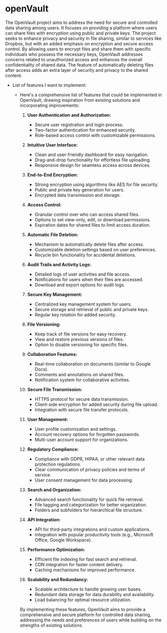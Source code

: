 # openVault

The OpenVault project aims to address the need for secure and controlled data sharing among users. It focuses on providing a platform where users can share files with encryption using public and private keys. The project seeks to enhance privacy and security in file sharing, similar to services like Dropbox, but with an added emphasis on encryption and secure access control. By allowing users to encrypt files and share them with specific individuals who possess the necessary keys, OpenVault addresses concerns related to unauthorized access and enhances the overall confidentiality of shared data. The feature of automatically deleting files after access adds an extra layer of security and privacy to the shared content.


- List of features I want to implement:

  - Here's a comprehensive list of features that could be implemented in OpenVault, drawing inspiration from existing solutions and incorporating improvements:

    1. **User Authentication and Authorization:**
        - Secure user registration and login process.
        - Two-factor authentication for enhanced security.
        - Role-based access control with customizable permissions.

    2. **Intuitive User Interface:**
        - Clean and user-friendly dashboard for easy navigation.
        - Drag-and-drop functionality for effortless file uploading.
        - Responsive design for seamless access across devices.

    3. **End-to-End Encryption:**
        - Strong encryption using algorithms like AES for file security.
        - Public and private key generation for users.
        - Encrypted data transmission and storage.

    4. **Access Control:**
        - Granular control over who can access shared files.
        - Options to set view-only, edit, or download permissions.
        - Expiration dates for shared files to limit access duration.

    5. **Automatic File Deletion:**
        - Mechanism to automatically delete files after access.
        - Customizable deletion settings based on user preferences.
        - Recycle bin functionality for accidental deletions.

    6. **Audit Trails and Activity Logs:**
        - Detailed logs of user activities and file access.
        - Notifications for users when their files are accessed.
        - Download and export options for audit logs.

    7. **Secure Key Management:**
        - Centralized key management system for users.
        - Secure storage and retrieval of public and private keys.
        - Regular key rotation for added security.

    8. **File Versioning:**
        - Keep track of file versions for easy recovery.
        - View and restore previous versions of files.
        - Option to disable versioning for specific files.

    9. **Collaboration Features:**
        - Real-time collaboration on documents (similar to Google Docs).
        - Comments and annotations on shared files.
        - Notification system for collaborative activities.

    10. **Secure File Transmission:**
        - HTTPS protocol for secure data transmission.
        - Client-side encryption for added security during file upload.
        - Integration with secure file transfer protocols.

    11. **User Management:**
        - User profile customization and settings.
        - Account recovery options for forgotten passwords.
        - Multi-user account support for organizations.

    12. **Regulatory Compliance:**
        - Compliance with GDPR, HIPAA, or other relevant data protection regulations.
        - Clear communication of privacy policies and terms of service.
        - User consent management for data processing.

    13. **Search and Organization:**
        - Advanced search functionality for quick file retrieval.
        - File tagging and categorization for better organization.
        - Folders and subfolders for hierarchical file structure.

    14. **API Integration:**
        - API for third-party integrations and custom applications.
        - Integration with popular productivity tools (e.g., Microsoft Office, Google Workspace).

    15. **Performance Optimization:**
        - Efficient file indexing for fast search and retrieval.
        - CDN integration for faster content delivery.
        - Caching mechanisms for improved performance.

    16. **Scalability and Redundancy:**
        - Scalable architecture to handle growing user bases.
        - Redundant data storage for data durability and availability.
        - Load balancing for optimal resource utilization.

    By implementing these features, OpenVault aims to provide a comprehensive and secure platform for controlled data sharing, addressing the needs and preferences of users while building on the strengths of existing solutions.
